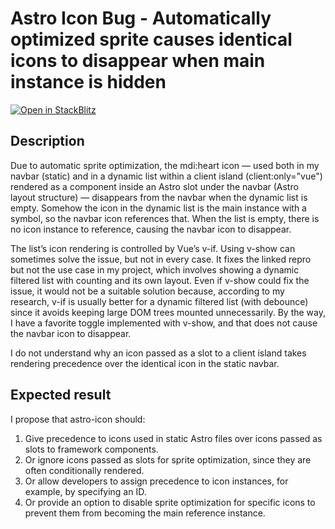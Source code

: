 # Astro Icon Bug - Automatically optimized sprite causes identical icons to disappear when main instance is hidden

[![Open in StackBlitz](https://developer.stackblitz.com/img/open_in_stackblitz.svg)](https://stackblitz.com/github/KulcsRX21/astro-icon-sprite)

## Description

Due to automatic sprite optimization, the mdi:heart icon — used both in my navbar (static) and in a dynamic list within a client island (client:only="vue") rendered as a component inside an Astro slot under the navbar (Astro layout structure) — disappears from the navbar when the dynamic list is empty. Somehow the icon in the dynamic list is the main instance with a symbol, so the navbar icon references that. When the list is empty, there is no icon instance to reference, causing the navbar icon to disappear.

The list’s icon rendering is controlled by Vue’s v-if. Using v-show can sometimes solve the issue, but not in every case. It fixes the linked repro but not the use case in my project, which involves showing a dynamic filtered list with counting and its own layout. Even if v-show could fix the issue, it would not be a suitable solution because, according to my research, v-if is usually better for a dynamic filtered list (with debounce) since it avoids keeping large DOM trees mounted unnecessarily. By the way, I have a favorite toggle implemented with v-show, and that does not cause the navbar icon to disappear.

I do not understand why an icon passed as a slot to a client island takes rendering precedence over the identical icon in the static navbar.

## Expected result

I propose that astro-icon should:

1. Give precedence to icons used in static Astro files over icons passed as slots to framework components.
2. Or ignore icons passed as slots for sprite optimization, since they are often conditionally rendered.
3. Or allow developers to assign precedence to icon instances, for example, by specifying an ID.
4. Or provide an option to disable sprite optimization for specific icons to prevent them from becoming the main reference instance.
